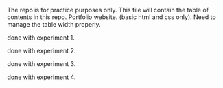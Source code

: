The repo is for practice purposes only.
This file will contain the table of contents in this repo.
Portfolio website. (basic html and css only).
Need to manage the table width properly.

done with experiment 1.

done with experiment 2.

done with experiment 3.

done with experiment 4.